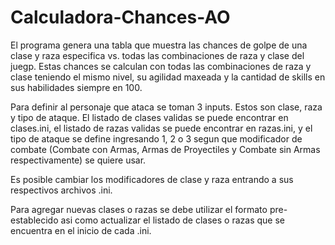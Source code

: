 # Calculadora-Chances-AO
El programa genera una tabla que muestra las chances de golpe de una clase y raza especifica vs. todas las combinaciones de raza y 
clase del juegp. Estas chances se calculan con todas las combinaciones de raza y clase teniendo el mismo nivel, su agilidad maxeada 
y la cantidad de skills en sus habilidades siempre en 100.

Para definir al personaje que ataca se toman 3 inputs. Estos son clase, raza y tipo de ataque.
El listado de clases validas se puede encontrar en clases.ini, el listado de razas validas se puede encontrar en razas.ini, y el tipo
de ataque se define ingresando 1, 2 o 3 segun que modificador de combate (Combate con Armas, Armas de Proyectiles y Combate sin Armas 
respectivamente) se quiere usar.

Es posible cambiar los modificadores de clase y raza entrando a sus respectivos archivos .ini.

Para agregar nuevas clases o razas se debe utilizar el formato pre-establecido asi como actualizar el listado de clases o razas que
se encuentra en el inicio de cada .ini.
